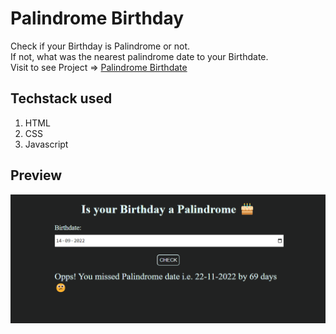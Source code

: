 # Palindrome Birthday
Check if your Birthday is Palindrome or not. </br>
If not, what was the nearest palindrome date to your Birthdate.</br>
Visit to see Project => [Palindrome Birthdate](https://palindrome-birthday-ab.netlify.app/)

## Techstack used
1. HTML
2. CSS
3. Javascript

## Preview
![App preview](https://github.com/BatraAayush/palindrome-birthday/blob/master/palindrome%20birthday%20preview.png)

